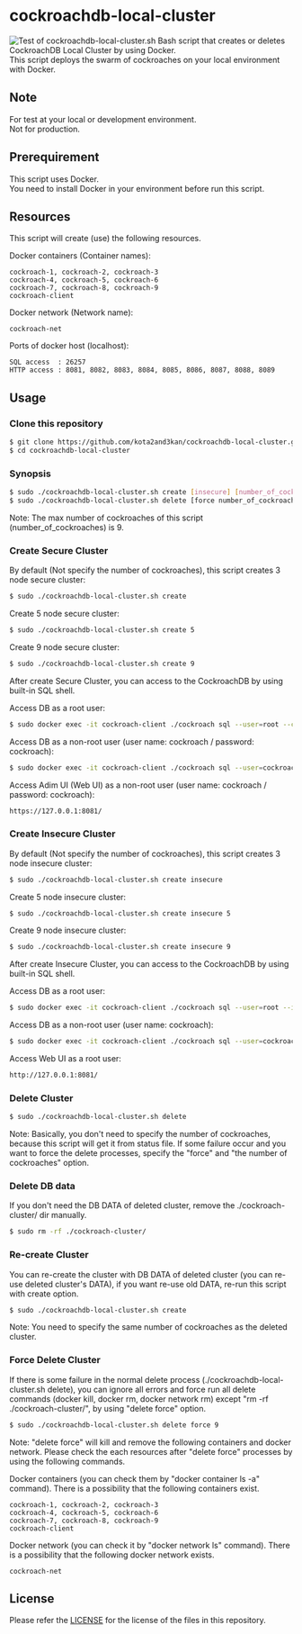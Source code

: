 # cockroachdb-local-cluster
![Test of cockroachdb-local-cluster.sh](https://github.com/kota2and3kan/cockroachdb-local-cluster/workflows/Test%20of%20cockroachdb-local-cluster.sh/badge.svg)
Bash script that creates or deletes CockroachDB Local Cluster by using Docker.  
This script deploys the swarm of cockroaches on your local environment with Docker.

## Note
For test at your local or development environment.  
Not for production.

## Prerequirement
This script uses Docker.  
You need to install Docker in your environment before run this script.

## Resources
This script will create (use) the following resources.  

Docker containers (Container names):
```
cockroach-1, cockroach-2, cockroach-3
cockroach-4, cockroach-5, cockroach-6
cockroach-7, cockroach-8, cockroach-9
cockroach-client
```

Docker network (Network name):
```
cockroach-net
```

Ports of docker host (localhost):
```
SQL access  : 26257
HTTP access : 8081, 8082, 8083, 8084, 8085, 8086, 8087, 8088, 8089
```

## Usage

### Clone this repository
```sh
$ git clone https://github.com/kota2and3kan/cockroachdb-local-cluster.git
$ cd cockroachdb-local-cluster
```

### Synopsis
```sh
$ sudo ./cockroachdb-local-cluster.sh create [insecure] [number_of_cockroaches]
$ sudo ./cockroachdb-local-cluster.sh delete [force number_of_cockroaches]
```
Note: The max number of cockroaches of this script (number_of_cockroaches) is 9.

### Create Secure Cluster
By default (Not specify the number of cockroaches), this script creates 3 node secure cluster:
```sh
$ sudo ./cockroachdb-local-cluster.sh create
```

Create 5 node secure cluster:
```sh
$ sudo ./cockroachdb-local-cluster.sh create 5
```

Create 9 node secure cluster:
```sh
$ sudo ./cockroachdb-local-cluster.sh create 9
```


After create Secure Cluster, you can access to the CockroachDB by using built-in SQL shell.  

Access DB as a root user:
```sh
$ sudo docker exec -it cockroach-client ./cockroach sql --user=root --certs-dir=certs --host=cockroach-1:26257
```

Access DB as a non-root user (user name: cockroach / password: cockroach):
```sh
$ sudo docker exec -it cockroach-client ./cockroach sql --user=cockroach --certs-dir=certs --host=cockroach-1:26257
```

Access Adim UI (Web UI) as a non-root user (user name: cockroach / password: cockroach):
```sh
https://127.0.0.1:8081/
```

### Create Insecure Cluster
By default (Not specify the number of cockroaches), this script creates 3 node insecure cluster:
```sh
$ sudo ./cockroachdb-local-cluster.sh create insecure
```

Create 5 node insecure cluster:
```sh
$ sudo ./cockroachdb-local-cluster.sh create insecure 5
```

Create 9 node insecure cluster:
```sh
$ sudo ./cockroachdb-local-cluster.sh create insecure 9
```

After create Insecure Cluster, you can access to the CockroachDB by using built-in SQL shell.  

Access DB as a root user:
```sh
$ sudo docker exec -it cockroach-client ./cockroach sql --user=root --insecure --host=cockroach-1:26257
```

Access DB as a non-root user (user name: cockroach):
```sh
$ sudo docker exec -it cockroach-client ./cockroach sql --user=cockroach --insecure --host=cockroach-1:26257
```

Access Web UI as a root user:
```sh
http://127.0.0.1:8081/
```

### Delete Cluster
```sh
$ sudo ./cockroachdb-local-cluster.sh delete
```
Note: Basically, you don't need to specify the number of cockroaches, because this script will get it from status file. If some failure occur and you want to force the delete processes, specify the "force" and "the number of cockroaches" option.

### Delete DB data
If you don't need the DB DATA of deleted cluster, remove the ./cockroach-cluster/ dir manually.
```sh
$ sudo rm -rf ./cockroach-cluster/
```

### Re-create Cluster
You can re-create the cluster with DB DATA of deleted cluster (you can re-use deleted cluster's DATA), if you want re-use old DATA, re-run this script with create option.
```sh
$ sudo ./cockroachdb-local-cluster.sh create
```
Note: You need to specify the same number of cockroaches as the deleted cluster.

### Force Delete Cluster
If there is some failure in the normal delete process (./cockroachdb-local-cluster.sh delete), you can ignore all errors and force run all delete commands (docker kill, docker rm, docker network rm) except "rm -rf ./cockroach-cluster/", by using "delete force" option.
```sh
$ sudo ./cockroachdb-local-cluster.sh delete force 9
```
Note: "delete force" will kill and remove the following containers and docker network. Please check the each resources after "delete force" processes by using the following commands.

Docker containers (you can check them by "docker container ls -a" command). There is a possibility that the following containers exist.
```
cockroach-1, cockroach-2, cockroach-3
cockroach-4, cockroach-5, cockroach-6
cockroach-7, cockroach-8, cockroach-9
cockroach-client
```

Docker network (you can check it by "docker network ls" command). There is a possibility that the following docker network exists.
```
cockroach-net
```

## License
Please refer the [LICENSE](https://github.com/kota2and3kan/cockroachdb-local-cluster/blob/master/LICENSE) for the license of the files in this repository.
